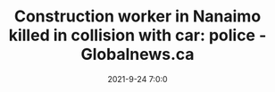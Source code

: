 ---
"title": "Construction worker in Nanaimo killed in collision with car: police - Globalnews.ca"
"date": "2021-9-24 7:0:0"
"feed_name": "GOOGLENEWSCONSTRUCTION"
"feed_website": "https://news.google.com/search?q=construction%2Bincident&hl=en-US&gl=US&ceid=US:en"
"feed_rss": "https://news.google.com/rss/search?q=construction%2Bincident&hl=en-US&gl=US&ceid=US:en"
"link": "https://globalnews.ca/news/8218815/nanaimo-fatal-crash-construction-worker/"
"source": "{'href': 'https://globalnews.ca', 'title': 'Globalnews.ca'}"
"file": "_posts/2021-1-1-3bcca3866914489a2c2d2793a4f296fb70a0c6c7.md"
"accident": "1"
"drilling": "0"
"dead": "1"
"injured": "0"
"arrested": "0"
"place": "nanaimo"
"where": "road site"
"causes": "collision"
"place_uri": "http://en.wikipedia.org/wiki/Nanaimo"
---